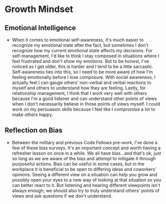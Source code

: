 # Growth Mindset

## Emotional Intelligence

* When it comes to emotional self-awareness, it's much easier to recognize my emotional state after the fact, but sometimes I don't recognize how my current emotional state affects my decisions. For self-management, I'd like to think I stay composed in situations where I feel frustrated and don't show my emotions. But to be honest, I've noticed as I get older, this is harder and I tend to be a little sarcastic. Self-awareness ties into this, so I need to be more aware of how I'm feeling emotionally before I lose composure. With social awareness, I actually feel I can gauge others' non-verbal and verbal reactions to myself and others to understand how they are feeling. Lastly, for relationship management, I think that I work very well with others because I'm a good listener and can understand other points of views when I don't necessarily believe in those points of views myself. I could work on my persuasion skills because I feel like I compromise a lot to make others happy.

## Reflection on Bias

* Between the military and previous Code Fellows pre-work, I've done a few of these bias surveys. It's an important concept and worth having a refresher lesson on once in a while. We all have bias...and that's ok, just so long as we are aware of the bias and attempt to mitigate it through purposeful actions. Bias can be useful in some cases, but in the workplace it is beneficial to be open to differing ideas and coworkers' opinions. Seeing a different view on a situation can help you grow and possibly open your eyes to a new way of looking at that situation so you can better react to it. But listening and hearing different viewpoints isn't always enough; we should also try to truly understand others' points of views and ask questions if we don't understand. 
